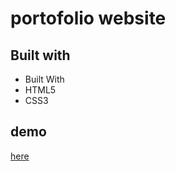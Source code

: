 # portofolio website

## Built with
- Built With
- HTML5
- CSS3

## demo
[here](https://miraa8.github.io/bootstrap-website/)

